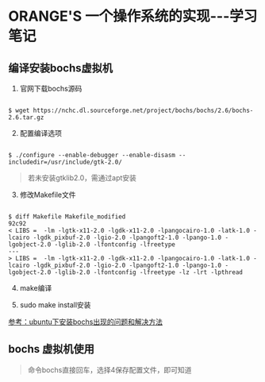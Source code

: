 # ORANGE'S 一个操作系统的实现---学习笔记  

## 编译安装bochs虚拟机  
1. 官网下载bochs源码
<pre><code>
$ wget https://nchc.dl.sourceforge.net/project/bochs/bochs/2.6/bochs-2.6.tar.gz
</code></pre>

2. 配置编译选项  
<pre><code>
$ ./configure --enable-debugger --enable-disasm --includedir=/usr/include/gtk-2.0/</code></pre>
> 若未安装gtklib2.0，需通过apt安装  

3. 修改Makefile文件 
<pre><code>
$ diff Makefile Makefile_modified 
92c92
< LIBS =  -lm -lgtk-x11-2.0 -lgdk-x11-2.0 -lpangocairo-1.0 -latk-1.0 -lcairo -lgdk_pixbuf-2.0 -lgio-2.0 -lpangoft2-1.0 -lpango-1.0 -lgobject-2.0 -lglib-2.0 -lfontconfig -lfreetype
---
> LIBS =  -lm -lgtk-x11-2.0 -lgdk-x11-2.0 -lpangocairo-1.0 -latk-1.0 -lcairo -lgdk_pixbuf-2.0 -lgio-2.0 -lpangoft2-1.0 -lpango-1.0 -lgobject-2.0 -lglib-2.0 -lfontconfig -lfreetype -lz -lrt -lpthread
</code></pre>

4. make编译  

5. sudo make install安装

[参考：ubuntu下安装bochs出现的问题和解决方法](https://wenku.baidu.com/view/2baff2a92e3f5727a4e9627a.html)


## bochs 虚拟机使用
> 命令bochs直接回车，选择4保存配置文件，即可知道
